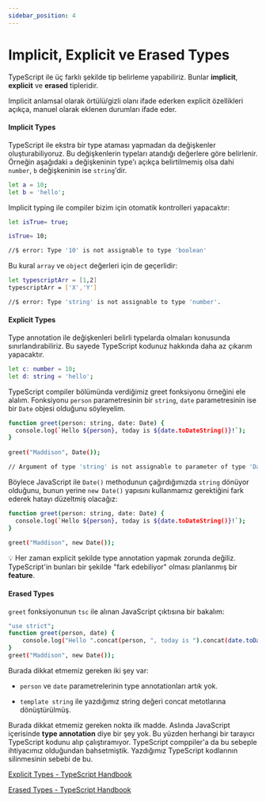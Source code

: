 ```yaml
---
sidebar_position: 4
---
```


# Implicit, Explicit ve Erased Types

TypeScript ile üç farklı şekilde tip belirleme yapabiliriz. Bunlar **implicit**, **explicit** ve **erased** tipleridir. 

Implicit anlamsal olarak örtülü/gizli olanı ifade ederken explicit özellikleri açıkça, manuel olarak eklenen durumları ifade eder.

#### Implicit Types

TypeScript ile ekstra bir type ataması yapmadan da değişkenler oluşturabiliyoruz. Bu değişkenlerin typeları atandığı değerlere göre belirlenir. Örneğin aşağıdaki `a` değişkeninin type'ı açıkça belirtilmemiş olsa dahi `number`, `b` değişkeninin ise `string`'dir.

```bash
let a = 10; 
let b = 'hello'; 
```

Implicit typing ile compiler bizim için otomatik kontrolleri yapacaktır:

```bash
let isTrue= true;  

isTrue= 10;

//$ error: Type '10' is not assignable to type 'boolean'
```

Bu kural `array` ve `object` değerleri için de geçerlidir:

```bash
let typescriptArr = [1,2]
typescriptArr = ['X','Y']

//$ error: Type 'string' is not assignable to type 'number'.
```

#### Explicit Types

Type annotation ile değişkenleri belirli typelarda olmaları konusunda sınırlandırabiliriz. Bu sayede TypeScript kodunuz hakkında daha az çıkarım yapacaktır.

```bash
let c: number = 10;
let d: string = 'hello';
```

TypeScript compiler bölümünda verdiğimiz greet fonksiyonu örneğini ele alalım. Fonksiyonu `person` parametresinin bir `string`, `date` parametresinin ise bir `Date` objesi olduğunu söyleyelim.

```bash
function greet(person: string, date: Date) {
  console.log(`Hello ${person}, today is ${date.toDateString()}!`);
}
 
greet("Maddison", Date());

// Argument of type 'string' is not assignable to parameter of type 'Date'.
```
Böylece JavaScript ile `Date()` methodunun çağırdığımızda `string` dönüyor olduğunu, bunun yerine `new Date()` yapısını kullanmamız gerektiğini fark ederek hatayı düzeltmiş olacağız:

```bash
function greet(person: string, date: Date) {
  console.log(`Hello ${person}, today is ${date.toDateString()}!`);
}
 
greet("Maddison", new Date());
```
💡 Her zaman explicit şekilde type annotation yapmak zorunda değiliz. TypeScript'in bunları bir şekilde "fark edebiliyor" olması planlanmış bir **feature**.

#### Erased Types

`greet` fonksiyonunun `tsc` ile alınan JavaScript çıktısına bir bakalım:

```bash
"use strict";
function greet(person, date) {
    console.log("Hello ".concat(person, ", today is ").concat(date.toDateString(), "!"));
}
greet("Maddison", new Date());
```

Burada dikkat etmemiz gereken iki şey var:

* `person` ve `date` parametrelerinin type annotationları artık yok.

* `template string` ile yazdığımız string değeri concat metotlarına dönüştürülmüş.

Burada dikkat etmemiz gereken nokta ilk madde. Aslında JavaScript içerisinde **type annotation** diye bir şey yok. Bu yüzden herhangi bir tarayıcı TypeScript kodunu alıp çalıştıramıyor. TypeScript comppiler'a da bu sebeple ihtiyacımız olduğundan bahsetmiştik. Yazdığımız TypeScript kodlarının silinmesinin sebebi de bu.

[Explicit Types - TypeScript Handbook](https://www.typescriptlang.org/docs/handbook/2/basic-types.html#explicit-types)

[Erased Types - TypeScript Handbook](https://www.typescriptlang.org/docs/handbook/2/basic-types.html#erased-types)